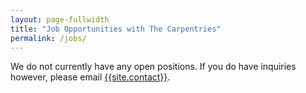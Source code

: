 ```yaml
---
layout: page-fullwidth
title: "Job Opportunities with The Carpentries"
permalink: /jobs/
---
```


We do not currently have any open positions. If you do have inquiries however, please email [{{site.contact}}]({{site.contact}}).
